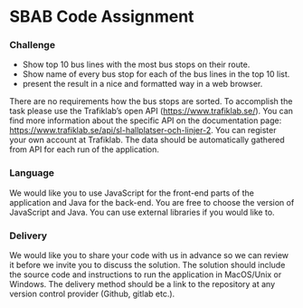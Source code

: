 # SBAB Code Assignment

### Challenge

* Show top 10 bus lines with the most bus stops on their route.
* Show name of every bus stop for each of the bus lines in the top 10 list.
* present the result in a nice and formatted way in a web browser.

There are no requirements how the bus stops are sorted.
To accomplish the task please use the Trafiklab’s open API (https://www.trafiklab.se/). You can find more information
about the specific API on the documentation page: https://www.trafiklab.se/api/sl-hallplatser-och-linjer-2.
You can register your own account at Trafiklab.
The data should be automatically gathered from API for each run of the application.

### Language

We would like you to use JavaScript for the front-end parts of the application and Java for the back-end.
You are free to choose the version of JavaScript and Java.
You can use external libraries if you would like to.

### Delivery

We would like you to share your code with us in advance so we can review it before we invite you to discuss the
solution.
The solution should include the source code and instructions to run the application in MacOS/Unix or Windows. The
delivery method should be a link to the repository at any version control provider (Github, gitlab etc.).
